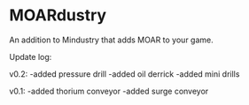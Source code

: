 # MOARdustry
An addition to Mindustry that adds MOAR to your game.

Update log:

v0.2: -added pressure drill -added oil derrick -added mini drills

v0.1: -added thorium conveyor -added surge conveyor
